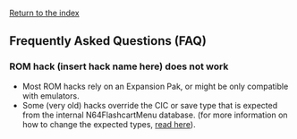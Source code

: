 [Return to the index](./00_index.md)
## Frequently Asked Questions (FAQ)

### ROM hack (insert hack name here) does not work
- Most ROM hacks rely on an Expansion Pak, or might be only compatible with emulators.
- Some (very old) hacks override the CIC or save type that is expected from the internal N64FlashcartMenu database. (for more information on how to change the expected types, [read here](./12_rom_configuration.md)).
